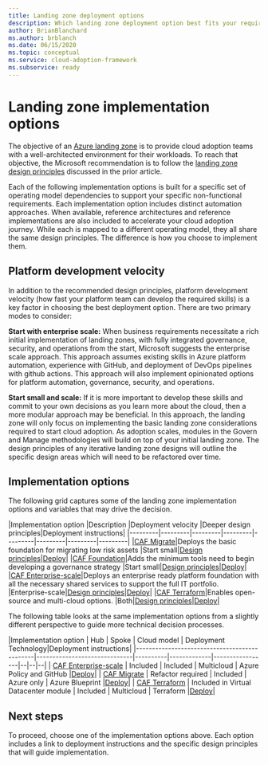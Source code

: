 ```yaml
---
title: Landing zone deployment options
description: Which landing zone deployment option best fits your requirements
author: BrianBlanchard
ms.author: brblanch
ms.date: 06/15/2020
ms.topic: conceptual
ms.service: cloud-adoption-framework
ms.subservice: ready
---
```


# Landing zone implementation options

The objective of an [Azure landing zone](./index.md) is to provide cloud adoption teams with a well-architected environment for their workloads. To reach that objective, the Microsoft recommendation is to follow the [landing zone design principles](./design-principles.md) discussed in the prior article.

Each of the following implementation options is built for a specific set of operating model dependencies to support your specific non-functional requirements. Each implementation option includes distinct automation approaches. When available, reference architectures and reference implementations are also included to accelerate your cloud adoption journey. While each is mapped to a different operating model, they all share the same design principles. The difference is how you choose to implement them.

## Platform development velocity

In addition to the recommended design principles, platform development velocity (how fast your platform team can develop the required skills) is a key factor in choosing the best deployment option. There are two primary modes to consider:

**Start with enterprise scale:** When business requirements necessitate a rich initial implementation of landing zones, with fully integrated governance, security, and operations from the start, Microsoft suggests the enterprise scale approach. This approach assumes existing skills in Azure platform automation, experience with GitHub, and deployment of DevOps pipelines with github actions. This approach will also implement opinionated options for platform automation, governance, security, and operations.

**Start small and scale:** If it is more important to develop these skills and commit to your own decisions as you learn more about the cloud, then a more modular approach may be beneficial. In this approach, the landing zone will only focus on implementing the basic landing zone considerations required to start cloud adoption. As adoption scales, modules in the Govern and Manage methodologies will build on top of your initial landing zone. The design principles of any iterative landing zone designs will outline the specific design areas which will need to be refactored over time.

## Implementation options

The following grid captures some of the landing zone implementation options and variables that may drive the decision.

|Implementation option  |Description  |Deployment velocity  |Deeper design principles|Deployment instructions|
|---------|---------|---------|---------|---------|---------|---------|---------|
|[CAF Migrate](./migrate-landing-zone.md)|Deploys the basic foundation for migrating low risk assets |Start small|[Design principles](./migrate-landing-zone.md#design-principles)|[Deploy](./migrate-landing-zone.md)|
|[CAF Foundation](./foundation-blueprint.md)|Adds the minimum tools need to begin developing a governance strategy |Start small|[Design principles](./foundation-blueprint.md#design-principles)|[Deploy](./foundation-blueprint.md)|
|[CAF Enterprise-scale](./enterprise-scale.md)|Deploys an enterprise ready platform foundation with all the necessary shared services to support the full IT portfolio. |Enterprise-scale|[Design principles](../enterprise-scale/design-principles.md)|[Deploy](../enterprise-scale/implementation-guide.md)|
|[CAF Terraform](./terraform-landing-zone.md)|Enables open-source and multi-cloud options. |Both|[Design principles](terraform-landing-zone.md#design-decisions)|[Deploy](terraform-landing-zone.md#customize-and-deploy-your-first-landing-zone)|

The following table looks at the same implementation options from a slightly different perspective to guide more technical decision processes.

|Implementation option                                 | Hub                          | Spoke    | Cloud model | Deployment Technology|Deployment instructions|
|----------------------------------------------|------------------------------|----------|-------------|-----------------|--|--|--|
| [CAF Enterprise-scale](./enterprise-scale.md) | Included       | Included | Multicloud  | Azure Policy and GitHub |[Deploy](../enterprise-scale/implementation-guide.md)|
| [CAF Migrate](./migrate-landing-zone.md)     | Refactor required            | Included | Azure only  | Azure Blueprint |[Deploy](./migrate-landing-zone.md)|
| [CAF Terraform](./terraform-landing-zone.md) | Included in Virtual Datacenter module       | Included | Multicloud  | Terraform       |[Deploy](terraform-landing-zone.md#customize-and-deploy-your-first-landing-zone)|

## Next steps

To proceed, choose one of the implementation options above. Each option includes a link to deployment instructions and the specific design principles that will guide implementation.
